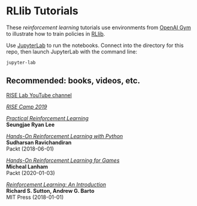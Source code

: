# RLlib Tutorials

These _reinforcement learning_ tutorials use environments from 
[OpenAI Gym](https://gym.openai.com/) to illustrate how to train policies 
in [RLlib](https://ray.readthedocs.io/en/latest/rllib.html).

Use [JupyterLab](https://jupyterlab.readthedocs.io/en/stable/) to run the
notebooks.
Connect into the directory for this repo, then launch JupyterLab with the
command line:

```
jupyter-lab
```


## Recommended: books, videos, etc.

[RISE Lab YouTube channel](https://www.youtube.com/channel/UCP2-wiA964pif0secCpPbfw/videos)

[*RISE Camp 2019*](https://risecamp.berkeley.edu/)

[*Practical Reinforcement Learning*](https://www.endtoend.ai/practical-rl/)  
**Seungjae Ryan Lee**

[*Hands-On Reinforcement Learning with Python*](https://learning.oreilly.com/library/view/hands-on-reinforcement-learning/9781788836524/)  
**Sudharsan Ravichandiran**  
Packt (2018-06-01)

[*Hands-On Reinforcement Learning for Games*](https://www.packtpub.com/game-development/hands-on-game-ai-with-python)  
**Micheal Lanham**  
Packt (2020-01-03)

[*Reinforcement Learning: An Introduction*](http://incompleteideas.net/book/bookdraft2018jan1.pdf)  
**Richard S. Sutton, Andrew G. Barto**  
MIT Press (2018-01-01)
